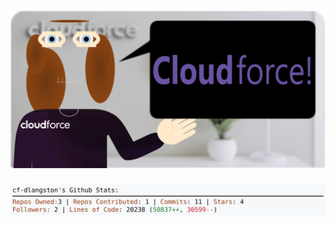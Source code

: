 <!-- 
Version 3.0.228
Built Sun Jun 08 2025 05:19:09 GMT+0000 (Coordinated Universal Time)
-->

<h1 align="center">
  <a href="https://github.com/dylanlangston/dylanlangston/tree/master/src" title="Click to View Source">
    <picture width="100%" alt="Dylan">
      <source media="(prefers-color-scheme: dark)" srcset="dylan-dark.svg?version=3.0.228">
      <img src="dylan-light.svg?version=3.0.228" alt="Dylan">
    </picture>
  </a>
</h1>

<div align="center">
  <picture width="100%" alt="Profile Info and Stats">
    <source media="(prefers-color-scheme: dark)" srcset="stats-dark.svg?version=3.0.228">
    <img src="stats-light.svg?version=3.0.228" alt="Profile Info and Stats">
  </picture>
</div>

